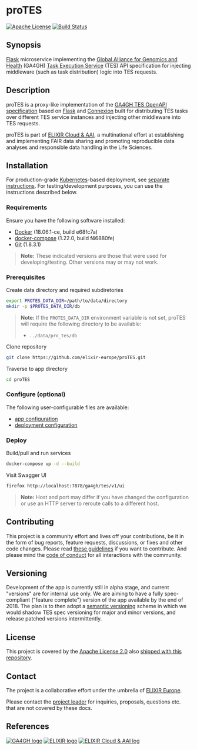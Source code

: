 # proTES

[![Apache License](https://img.shields.io/badge/license-Apache%202.0-orange.svg?style=flat&color=important)](http://www.apache.org/licenses/LICENSE-2.0)
[![Build Status](https://travis-ci.org/elixir-europe/proTES.svg?branch=dev)](https://travis-ci.org/elixir-europe/proTES)

## Synopsis

[Flask] microservice implementing the [Global Alliance for Genomics and Health]
(GA4GH) [Task Execution Service] (TES) API specification for injecting
middleware (such as task distribution) logic into TES requests.

## Description

proTES is a proxy-like implementation of the [GA4GH TES OpenAPI specification]
based on [Flask] and [Connexion] built for distributing TES tasks over different
TES service instances and injecting other middleware into TES requests.

proTES is part of [ELIXIR Cloud & AAI], a multinational effort at establishing
and implementing FAIR data sharing and promoting reproducible data analyses and
responsible data handling in the Life Sciences.

## Installation

For production-grade [Kubernetes]-based deployment, see [separate
instructions](deployment/README.md). For testing/development purposes, you can
use the instructions described below.

### Requirements

Ensure you have the following software installed:

* [Docker] (18.06.1-ce, build e68fc7a)
* [docker-compose] (1.22.0, build f46880fe)
* [Git] (1.8.3.1)

> **Note:** These indicated versions are those that were used for
> developing/testing. Other versions may or may not work.

### Prerequisites

Create data directory and required subdiretories

```bash
export PROTES_DATA_DIR=/path/to/data/directory
mkdir -p $PROTES_DATA_DIR/db
```

> **Note:** If the `PROTES_DATA_DIR` environment variable is not set, proTES
> will require the following directory to be available:
>
> * `../data/pro_tes/db`

Clone repository

```bash
git clone https://github.com/elixir-europe/proTES.git
```

Traverse to app directory

```bash
cd proTES
```

### Configure (optional)

The following user-configurable files are available:

* [app configuration](pro_tes/config/app_config.yaml)
* [deployment configuration](docker-compose.yaml)

### Deploy

Build/pull and run services

```bash
docker-compose up -d --build
```

Visit Swagger UI

```bash
firefox http://localhost:7878/ga4gh/tes/v1/ui
```

> **Note:** Host and port may differ if you have changed the configuration or
> use an HTTP server to reroute calls to a different host.

## Contributing

This project is a community effort and lives off your contributions, be it in
the form of bug reports, feature requests, discussions, or fixes and other
code changes. Please read [these guidelines](CONTRIBUTING.md) if you want to
contribute. And please mind the [code of conduct](CODE_OF_CONDUCT.md) for all
interactions with the community.

## Versioning

Development of the app is currently still in alpha stage, and current "versions"
are for internal use only. We are aiming to have a fully spec-compliant
("feature complete") version of the app available by the end of 2018. The plan
is to then adopt a [semantic versioning] scheme in which we would shadow TES
spec versioning for major and minor versions, and release patched versions
intermittently.

## License

This project is covered by the [Apache License 2.0] also [shipped with this
repository](LICENSE).

## Contact

The project is a collaborative effort under the umbrella of [ELIXIR
Europe](https://www.elixir-europe.org/).

Please contact the [project leader](mailto:alexander.kanitz@sib.swiss) for
inquiries, proposals, questions etc. that are not covered by these docs.

## References

[![GA4GH logo](images/logo-ga4gh.png)](https://www.ga4gh.org/)
[![ELIXIR logo](images/logo-elixir.png)](https://www.elixir-europe.org/)
[![ELIXIR Cloud & AAI log](images/logo-elixir-cloud.png)](https://elixir-europe.github.io/cloud/)

[Apache License 2.0]: <https://www.apache.org/licenses/LICENSE-2.0>
[Connexion]: <https://github.com/zalando/connexion>
[Docker]: <https://www.docker.com/>
[docker-compose]: <https://docs.docker.com/compose/>
[ELIXIR Cloud & AAI]: <https://elixir-europe.github.io/cloud/>
[Flask]: <http://flask.pocoo.org/>
[GA4GH TES OpenAPI specification]: <https://github.com/ga4gh/task-execution-schemas>
[Git]: <https://git-scm.com/>
[Global Alliance for Genomics and Health]: <https://www.ga4gh.org/>
[Kubernetes]: <https://kubernetes.io/>
[semantic versioning]: <https://semver.org/>
[Task Execution Service]: <https://github.com/ga4gh/task-execution-schemas>
